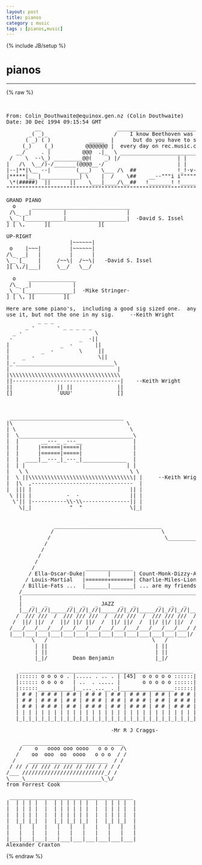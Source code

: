 ```yaml
---
layout: post
title: pianos
category : music
tags : [pianos,music]
---
```

{% include JB/setup %}
# pianos
---
{% raw %}
<pre>


From: Colin_Douthwaite@equinox.gen.nz (Colin Douthwaite)
Date: 30 Dec 1994 09:15:54 GMT
         __                        ___________________________________
       _( _)_                     /    I know Beethoven was great,    \
      ( _) ( )            _____  |      but do you have to say it      |
     (_)    (_)          @@@@@@@ |  every day on rec.music.classical?  |
   __/     . |          @@@  .|_  \ __________________________________/
 /    \  --\_) _________@@(    _) |/                  | |         |
|   /\  \__/)-/_______(@@@@__-/                       | |        |&#039;
|--|**|\__ --|        (___)   \___ /\  ##             !_!-v----v-&quot;
|*****|__ |____________| \    |  /    \##    __--&quot;&quot;&quot;i i&quot;&quot;&quot;&quot;&quot;&quot;&quot;&quot;&quot;&quot;i
 \*(#####)  ||      ||    \___|____/\__##   !_______! !__________!
&quot;&quot;&quot;&quot;&quot;&quot;&quot;&quot;&quot;&quot;&quot;&quot;&quot;&quot;&quot;&quot;&quot;&quot;&quot;&quot;&quot;&quot;&quot;&quot;&quot;&quot;&quot;&quot;&quot;&quot;&quot;&quot;&quot;&quot;&quot;&quot;&quot;&quot;&quot;&quot;&quot;&quot;&quot;&quot;&quot;&quot;&quot;&quot;&quot;&quot;&quot;&quot;&quot;&quot;&quot;&quot;&quot;&quot;&quot;&quot;&quot;&quot;&quot;&quot;&quot;&quot;&quot;&quot;&quot;&quot;&quot;&quot;

GRAND PIANO
  o     _______________________________
 /\_  _|          |                   |
_\__`[____________|___________________|  -David S. Issel
] [ \,      ][               ][

UP-RIGHT
                    |~~~~~~|
 o    |~~~|         |~~~~~~|
/\_  _|   |         |      |
\__`[_    |     /~~\|  /~~\|   -David S. Issel
][ \,/|___|     \__/   \__/

  o    _______________
 /\_  _|             |
_\__`[_______________|  -Mike Stringer-
] [ \, ][         ][

Here are some piano&#039;s,  including a good sig sized one.  anyone may 
use it, but not the one in my sig.     --Keith Wright
          _ _ _
      _ -       - _ _ _ _ _
  _ -                       \
 -                     _  -||
|                _  -       ||
|          _  -        \     ||
|    _  -                    \||
|_-_______________________________\
|                                  |
|\\\\\\\\\\\\\\\\\\\\\\\\\\\\\\\\\\\
||----------------------------------|    --Keith Wright
||              || ||              ||
[]              `UUU&#039;              []



 ____________________________________
|\                                    \
| \                                    \
|  \____________________________________\
|  |       __---_ _---__                |
|  |      |======|=====|                |
|  |      |======|=====|                |
|  |  ____|__---_|_---_|______________  |
|  | |                                | |
|   \ \                                \ \
|  \ ||\\\\\\\\\\\\\\\\\\\\\\\\\\\\\\\\\| |     --Keith Wright
|  |\  ,--------------------------------  |
|  ||| |                               || |
 \ ||| |           -  -                || |
  \&#039;|| |-----------\\-\\---------------|| |
    \|_|            &quot;  &quot;               \|_|


               __________________________________    
              /                                  \
             /                                    \__________
            /                                                \
           /                                                  \
          /                                                    \
         /                                                      \
        /                _______________                        |
       / Ella-Oscar-Duke|       |       | Count-Monk-Dizzy-Art /|
      / Louis-Martial   |=======+=======| Charlie-Miles-Lionel/ |
     / Billie-Fats ...  |_______|_______| ... are my friends /  |
    /_______________________________________________________/   |
    |                                                       |   /
    |   _   _       _   _   _ JAZZ  _   _       _   _   _   |  /
    |__//|_//|_____//|_//|_//|_____//|_//|_____//|_//|_//|__| /
   /  /// ///  /  /// /// ///  /  /// ///  /  /// /// ///  / /
  /  ||/ ||/  /  ||/ ||/ ||/  /  ||/ ||/  /  ||/ ||/ ||/  / /
 /___/___/___/___/___/___/___/___/___/___/___/___/___/___/ /
 |___|___|___|___|___|___|___|___|___|___|___|___|___|___|/
        \   /                                 \   /
         | ||                                  | ||
         | ||                                  | ||
         |_|/        Dean Benjamin             |_|/

    _______________________________________________________
   |:::::: o o o o . |..... . .. . | [45]  o o o o o ::::::|
   |:::::: o o o o   | ..  . ..... |       o o o o o ::::::|
   |::::::___________|__..._...__._|_________________::::::|
   | # # | # # # | # # | # # # | # # | # # # | # # | # # # |
   | # # | # # # | # # | # # # | # # | # # # | # # | # # # |
   | # # | # # # | # # | # # # | # # | # # # | # # | # # # |
   | | | | | | | | | | | | | | | | | | | | | | | | | | | | |
   |_|_|_|_|_|_|_|_|_|_|_|_|_|_|_|_|_|_|_|_|_|_|_|_|_|_|_|_|

                                 -Mr R J Craggs-

     ________________________________     
    /    o   oooo ooo oooo   o o o  /\    
   /    oo  ooo  oo  oooo   o o o  / /    
  /    _________________________  / /     
 / // / // /// // /// // /// / / / /      
/___ //////////////////////////_/ /       
\____\________________________\_\/        
from Forrest Cook                         

 _______________________________________  
|  | | | |  |  | | | | | |  |  | | | |  | 
|  | | | |  |  | | | | | |  |  | | | |  | 
|  | | | |  |  | | | | | |  |  | | | |  | 
|  |_| |_|  |  |_| |_| |_|  |  |_| |_|  | 
|   |   |   |   |   |   |   |   |   |   | 
|   |   |   |   |   |   |   |   |   |   | 
|___|___|___|___|___|___|___|___|___|___| 
Alexander Craxton                         </pre>
{% endraw %}
